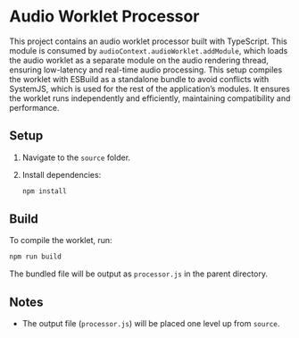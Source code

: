 # Audio Worklet Processor

This project contains an audio worklet processor built with TypeScript. This module is consumed by
`audioContext.audioWorklet.addModule`, which loads the audio worklet as a separate module on the audio rendering thread,
ensuring low-latency and real-time audio processing. This setup compiles the worklet with ESBuild as a standalone bundle
to avoid conflicts with SystemJS, which is used for the rest of the application’s modules. It ensures the worklet runs
independently and efficiently, maintaining compatibility and performance.

## Setup

1. Navigate to the `source` folder.
2. Install dependencies:

    ```bash
    npm install
    ```

## Build

To compile the worklet, run:

```bash
npm run build
```

The bundled file will be output as `processor.js` in the parent directory.

## Notes

-   The output file (`processor.js`) will be placed one level up from `source`.
